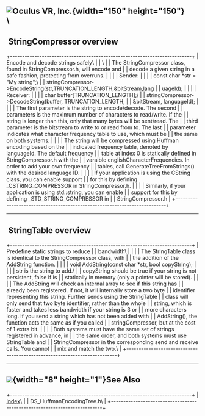 <span style="background-color: rgb(255, 255, 255);">![Oculus VR,
Inc.](RakNet_Icon_Final-copy.jpg){width="150" height="150"}</span>\
\
  ----------------------------
   StringCompressor overview
  ----------------------------

+--------------------------------------------------------------------------+
| <span class="RakNetBlueHeader">Encode and decode strings safely</span>\  |
| \                                                                        |
| The StringCompressor class, found in StringCompressor.h, will encode and |
| decode a given string in a safe fashion, protecting from overruns.       |
|                                                                          |
| Sender:                                                                  |
|                                                                          |
| const char \*str = "My string";\                                         |
| stringCompressor-&gt;EncodeString(str,TRUNCATION\_LENGTH,&bitStream,lang |
| uageId);                                                                 |
|                                                                          |
| Receiver:                                                                |
|                                                                          |
| char buffer\[TRUNCATION\_LENGTH\];\                                      |
| stringCompressor-&gt;DecodeString(buffer, TRUNCATION\_LENGTH,            |
| &bitStream, languageId);                                                 |
|                                                                          |
| The first parameter is the string to encode/decode. The second           |
| parameters is the maximum number of characters to read/write. If the     |
| string is longer than this, only that many bytes will be sent/read. The  |
| third parameter is the bitstream to write to or read from to. The last   |
| parameter indicates what character frequency table to use, which must be |
| the same on both systems.                                                |
|                                                                          |
| The string will be compressed using Huffman encoding based on the        |
| indicated frequency table, denoted by languageId. The default frequency  |
| table at index 0 is statically defined in StringCompressor.h with the    |
| varaible englishCharacterFrequencies. In order to add your own frequency |
| tables, call GenerateTreeFromStrings() with the desired language ID.     |
|                                                                          |
| If your application is using the CString class, you can enable support   |
| for this by defining \_CSTRING\_COMPRESSOR in StringCompressor.h.        |
|                                                                          |
| Similarly, if your application is using std::string, you can enable      |
| support for this by defining \_STD\_STRING\_COMPRESSOR in                |
| StringCompressor.h                                                       |
+--------------------------------------------------------------------------+

  -----------------------
   StringTable overview
  -----------------------

+--------------------------------------------------------------------------+
| <span class="RakNetBlueHeader">Predefine static strings to reduce        |
| bandwidth</span>\                                                        |
|                                                                          |
| The StringTable class is identical to the StringCompressor class, with   |
| the addition of the AddString function.                                  |
|                                                                          |
| void AddString(const char \*str, bool copyString);                       |
|                                                                          |
| str is the string to add.\                                               |
| copyString should be true if your string is not persistent, false if is  |
| statically in memory (only a pointer will be stored).                    |
|                                                                          |
| The AddString will check an internal array to see if this string has     |
| already been registered. If not, it will internally store a two byte     |
| identifier representing this string. Further sends using the StringTable |
| class will only send that two byte identifier, rather than the whole     |
| string, which is faster and takes less bandwidth if your string is 3 or  |
| more characters long. If you send a string which has not been added with |
| AddString(), the function acts the same as if you called                 |
| stringCompressor, but at the cost of 1 extra bit.                        |
|                                                                          |
| Both systems must have the same set of strings registered in advance, in |
| the same order, and both systems must use StringTable and                |
| StringCompressor in the corresponding send and receive calls. You cannot |
| mix and match the two.\                                                  |
+--------------------------------------------------------------------------+

  -----------------------------------------------
  ![](spacer.gif){width="8" height="1"}See Also
  -----------------------------------------------

+--------------------------------------------------------------------------+
| [Index](index.html)\                                                     |
| DS\_HuffmanEncodingTree.h\                                               |
+--------------------------------------------------------------------------+


